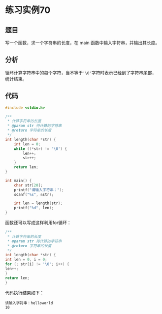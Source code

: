 # 练习实例70

## 题目

写一个函数，求一个字符串的长度，在 main 函数中输入字符串，并输出其长度。

## 分析

循环计算字符串中的每个字符，当不等于`'\0'`字符时表示已经到了字符串尾部，统计结束。

## 代码

```c
#include <stdio.h>

/**
 * 计算字符串的长度
 * @param str 待计算的字符串
 * @return 字符串的长度
 */
int length(char *str) {
    int len = 0;
    while ((*str) != '\0') {
        len++;
        str++;
    }
    return len;
}

int main() {
    char str[20];
    printf("请输入字符串：");
    scanf("%s", &str);

    int len = length(str);
    printf("%d", len);
}
```

函数还可以写成这样利用for循环：

```c
/**
 * 计算字符串的长度
 * @param str 待计算的字符串
 * @return 字符串的长度
 */
int length(char *str) {
int len = 0, i = 0;
for (; str[i] != '\0'; i++) {
len++;
}
return len;
}
```

代码执行结果如下：

```text
请输入字符串：helloworld
10
```